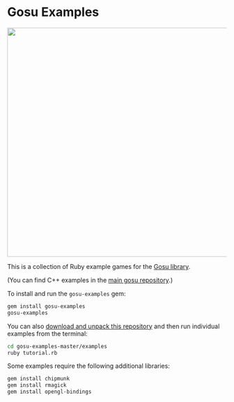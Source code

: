 Gosu Examples
=============

<img src="screenshot.png" width="526">

This is a collection of Ruby example games for the [Gosu library](https://www.libgosu.org/).

(You can find C++ examples in the [main gosu repository](https://github.com/gosu/gosu/tree/master/examples).)

To install and run the `gosu-examples` gem:

```bash
gem install gosu-examples
gosu-examples
```

You can also [download and unpack this repository](https://github.com/gosu/gosu-examples/archive/master.zip) and then run individual examples from the terminal:

```bash
cd gosu-examples-master/examples
ruby tutorial.rb
```

Some examples require the following additional libraries:

```bash
gem install chipmunk
gem install rmagick
gem install opengl-bindings
```
